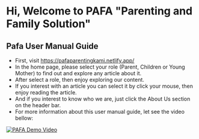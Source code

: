 # Hi, Welcome to PAFA "Parenting and Family Solution"

## Pafa User Manual Guide
- First, visit https://pafaparentingkami.netlify.app/
- In the home page, please select your role (Parent, Children or Young Mother) to find out and explore any article about it.
- After select a role, then enjoy exploring our content.
- If you interest with an article you can select it by click your mouse, then enjoy reading the article.
- And if you interest to know who we are, just click the About Us section on the header bar.
- For more information about this user manual guide, let see the video bellow:

[![PAFA Demo Video](http://img.youtube.com/vi/0Hgh3Ib1ico/0.jpg)](https://youtu.be/0Hgh3Ib1ico "PAFA Demo Video")
